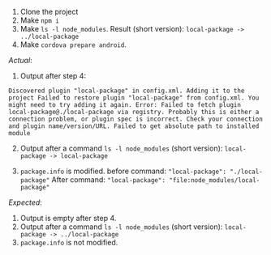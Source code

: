 1. Clone the project
2. Make `npm i`
3. Make `ls -l node_modules`. Result (short version): `local-package -> ../local-package`
4. Make `cordova prepare android`.

*Actual*:
1. Output after step 4:

`Discovered plugin "local-package" in config.xml. Adding it to the project
Failed to restore plugin "local-package" from config.xml. You might need to try adding it again. Error: Failed to fetch plugin local-package@./local-package via registry.
Probably this is either a connection problem, or plugin spec is incorrect.
Check your connection and plugin name/version/URL.
Failed to get absolute path to installed module`

2. Output after a command `ls -l node_modules` (short version):
`local-package -> local-package`

3. `package.info` is modified.
before command:
`"local-package": "./local-package"`
After command:
`"local-package": "file:node_modules/local-package"`

*Expected*:
1. Output is empty after step 4.
2. Output after a command `ls -l node_modules` (short version):
`local-package -> ../local-package`
3. `package.info` is not modified.
